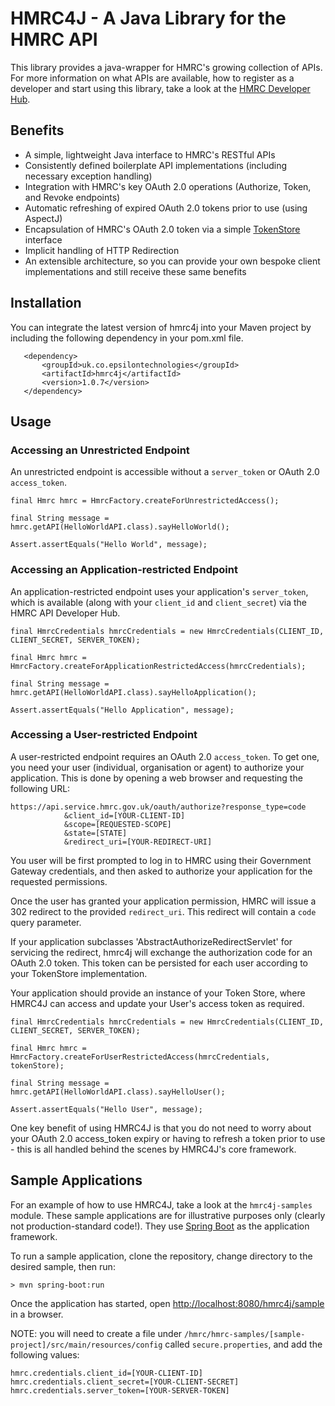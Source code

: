 # HMRC4J - A Java Library for the HMRC API

This library provides a java-wrapper for HMRC's growing collection of APIs. For more information on what APIs are available, how to register as a developer and start using this library, take a look at the [HMRC Developer Hub](https://developer.service.hmrc.gov.uk/api-documentation). 

## Benefits

- A simple, lightweight Java interface to HMRC's RESTful APIs
- Consistently defined boilerplate API implementations (including necessary exception handling)
- Integration with HMRC's key OAuth 2.0 operations (Authorize, Token, and Revoke endpoints)
- Automatic refreshing of expired OAuth 2.0 tokens prior to use (using AspectJ)
- Encapsulation of HMRC's OAuth 2.0 token via a simple [TokenStore](https://github.com/shaneagibson/hmrc4j/blob/master/hmrc4j/src/main/java/uk/co/epsilontechnologies/hmrc4j/core/oauth20/TokenStore.java) interface
- Implicit handling of HTTP Redirection
- An extensible architecture, so you can provide your own bespoke client implementations and still receive these same benefits

## Installation

You can integrate the latest version of hmrc4j into your Maven project by including the following dependency in your pom.xml file.

       <dependency>
           <groupId>uk.co.epsilontechnologies</groupId>
           <artifactId>hmrc4j</artifactId>
           <version>1.0.7</version>
       </dependency>

## Usage

### Accessing an Unrestricted Endpoint

An unrestricted endpoint is accessible without a `server_token` or OAuth 2.0 `access_token`.

    final Hmrc hmrc = HmrcFactory.createForUnrestrictedAccess();

    final String message = hmrc.getAPI(HelloWorldAPI.class).sayHelloWorld();

    Assert.assertEquals("Hello World", message);


### Accessing an Application-restricted Endpoint

An application-restricted endpoint uses your application's `server_token`, which is available (along with your `client_id` and `client_secret`) via the HMRC API Developer Hub.

    final HmrcCredentials hmrcCredentials = new HmrcCredentials(CLIENT_ID, CLIENT_SECRET, SERVER_TOKEN);

    final Hmrc hmrc = HmrcFactory.createForApplicationRestrictedAccess(hmrcCredentials);

    final String message = hmrc.getAPI(HelloWorldAPI.class).sayHelloApplication();

    Assert.assertEquals("Hello Application", message);


### Accessing a User-restricted Endpoint

A user-restricted endpoint requires an OAuth 2.0 `access_token`. To get one, you need your user (individual, organisation or agent) to authorize your application. This is done by opening a web browser and requesting the following URL:

    https://api.service.hmrc.gov.uk/oauth/authorize?response_type=code
                &client_id=[YOUR-CLIENT-ID]
                &scope=[REQUESTED-SCOPE]
                &state=[STATE]
                &redirect_uri=[YOUR-REDIRECT-URI]

You user will be first prompted to log in to HMRC using their Government Gateway credentials, and then asked to authorize your application for the requested permissions.

Once the user has granted your application permission, HMRC will issue a 302 redirect to the provided `redirect_uri`. This redirect will contain a `code` query parameter.

If your application subclasses 'AbstractAuthorizeRedirectServlet' for servicing the redirect, hmrc4j will exchange the authorization code for an OAuth 2.0 token. This token can be persisted for each user according to your TokenStore implementation.

Your application should provide an instance of your Token Store, where HMRC4J can access and update your User's access token as required.

    final HmrcCredentials hmrcCredentials = new HmrcCredentials(CLIENT_ID, CLIENT_SECRET, SERVER_TOKEN);

    final Hmrc hmrc = HmrcFactory.createForUserRestrictedAccess(hmrcCredentials, tokenStore);

    final String message = hmrc.getAPI(HelloWorldAPI.class).sayHelloUser();

    Assert.assertEquals("Hello User", message);
 
One key benefit of using HMRC4J is that you do not need to worry about your OAuth 2.0 access_token expiry or having to refresh a token prior to use - this is all handled behind the scenes by HMRC4J's core framework.

## Sample Applications

For an example of how to use HMRC4J, take a look at the `hmrc4j-samples` module. These sample applications are for illustrative purposes only (clearly not production-standard code!). They use [Spring Boot](http://projects.spring.io/spring-boot/) as the application framework. 

To run a sample application, clone the repository, change directory to the desired sample, then run:

    > mvn spring-boot:run
    
Once the application has started, open [http://localhost:8080/hmrc4j/sample](http://localhost:8080/hmrc4j/sample) in a browser.

NOTE: you will need to create a file under `/hmrc/hmrc-samples/[sample-project]/src/main/resources/config` called `secure.properties`, and add the following values:

    hmrc.credentials.client_id=[YOUR-CLIENT-ID]
    hmrc.credentials.client_secret=[YOUR-CLIENT-SECRET]
    hmrc.credentials.server_token=[YOUR-SERVER-TOKEN]
